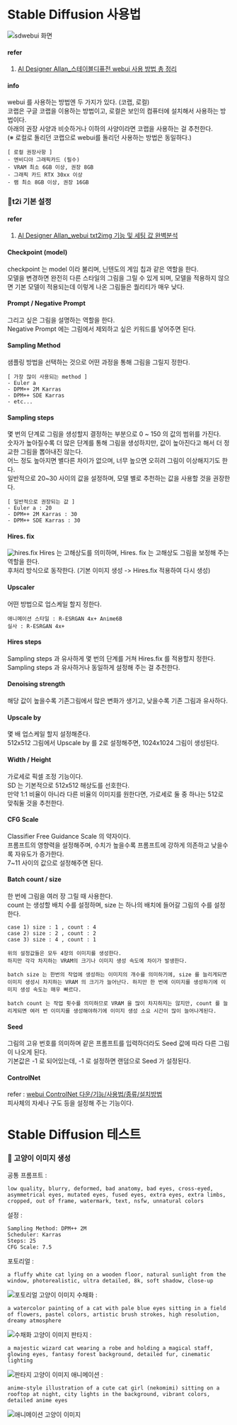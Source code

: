 # Stable Diffusion 사용법

![sdwebui 화면](img/post/250626/sdwebui.png)

#### refer
1. [AI Designer Allan_스테이블디퓨전 webui 사용 방법 총 정리](https://ai-designer-allan.tistory.com/entry/%EC%8A%A4%ED%85%8C%EC%9D%B4%EB%B8%94%EB%94%94%ED%93%A8%EC%A0%84-webui-%EC%82%AC%EC%9A%A9-%EB%B0%A9%EB%B2%95-%EC%B4%9D-%EC%A0%95%EB%A6%AC)

#### info
webui 를 사용하는 방법엔 두 가지가 있다. (코랩, 로컬)</br>
코랩은 구글 코랩을 이용하는 방법이고, 로컬은 보인의 컴퓨터에 설치해서 사용하는 방법이다.</br>
아래의 권장 사양과 비슷하거나 이하의 사양이라면 코랩을 사용하는 걸 추천한다.</br>
(※ 로컬로 돌리던 코랩으로 webui를 돌리던 사용하는 방법은 동일하다.)</br>
```plainText
[ 로컬 권장사항 ]
- 엔비디아 그래픽카드 (필수)
- VRAM 최소 6GB 이상, 권장 8GB
- 그래픽 카드 RTX 30xx 이상
- 램 최소 8GB 이상, 권장 16GB
```

### 📌t2i 기본 설정
#### refer
1. [AI Designer Allan_webui txt2img 기능 및 세팅 값 완벽분석](https://ai-designer-allan.tistory.com/entry/Stable-Diffusion-%EC%8A%A4%ED%85%8C%EC%9D%B4%EB%B8%94-%EB%94%94%ED%93%A8%EC%A0%84-webui-%EA%B8%B0%EB%8A%A5-%EB%B0%8F-%EC%84%B8%ED%8C%85-%EA%B0%92-%EC%95%8C%EC%95%84%EB%B3%B4%EA%B8%B0-txt2img)

#### Checkpoint (model)
checkpoint 는 model 이라 불리며, 닌텐도의 게임 칩과 같은 역할을 한다.</br>
모델을 변경하면 완전히 다른 스타일의 그림을 그릴 수 있게 되며, 모델을 적용하지 않으면 기본 모델이 적용되는데 이렇게 나온 그림들은 퀄리티가 매우 낮다.</br>

#### Prompt / Negative Prompt
그리고 싶은 그림을 설명하는 역할을 한다.</br>
Negative Prompt 에는 그림에서 제외하고 싶은 키워드를 넣어주면 된다.</br>

#### Sampling Method
샘플링 방법을 선택하는 것으로 어떤 과정을 통해 그림을 그릴지 정한다.</br>
```plainText
[ 가장 많이 사용되는 method ]
- Euler a
- DPM++ 2M Karras
- DPM++ SDE Karras
- etc...
```

#### Sampling steps
몇 번의 단계로 그림을 생성할지 결정하는 부분으로 0 ~ 150 의 값의 범위를 가진다.</br>
숫자가 높아질수록 더 많은 단계를 통해 그림을 생성하지만, 값이 높아진다고 해서 더 정교한 그림을 뽑아내진 않는다.</br>
어느 정도 높아지면 별다른 차이가 없으며, 너무 높으면 오히려 그림이 이상해지기도 한다.</br>
일반적으로 20~30 사이의 값을 설정하며, 모델 별로 추천하는 값을 사용할 것을 권장한다.</br>
```plainText
[ 일반적으로 권장되는 값 ]
- Euler a : 20
- DPM++ 2M Karras : 30 
- DPM++ SDE Karras : 30
```

#### Hires. fix
![hires.fix](img/post/250626/hires-fix.png)
Hires 는 고해상도를 의미하며, Hires. fix 는 고해상도 그림을 보정해 주는 역할을 한다.</br>
후처리 방식으로 동작한다. (기본 이미지 생성 -> Hires.fix 적용하여 다시 생성)</br>

#### Upscaler
어떤 방법으로 업스케일 할지 정한다.</br>
```plainText
애니메이션 스타일 : R-ESRGAN 4x+ Anime6B
실사 : R-ESRGAN 4x+
```

#### Hires steps
Sampling steps 과 유사하게 몇 번의 단계를 거쳐 Hires.fix 를 적용할지 정한다.</br>
Sampling steps 과 유사하거나 동일하게 설정해 주는 걸 추천한다.</br>

#### Denoising strength
해당 값이 높을수록 기존그림에서 많은 변화가 생기고, 낮을수록 기존 그림과 유사하다.</br>

#### Upscale by
몇 배 업스케일 할지 설정해준다.</br>
512x512 그림에서 Upscale by 를 2로 설정해주면, 1024x1024 그림이 생성된다.</br>

#### Width / Height
가로세로 픽셀 조정 기능이다.</br>
SD 는 기본적으로 512x512 해상도를 선호한다.</br>
만약 1:1 비율이 아니라 다른 비율의 이미지를 원한다면, 가로세로 둘 중 하나는 512로 맞춰둘 것을 추천한다.</br>

#### CFG Scale
Classifier Free Guidance Scale 의 약자이다.</br>
프롬프트의 영향력을 설정해주며, 수치가 높을수록 프롬프트에 강하게 의존하고 낮을수록 자유도가 증가한다.</br>
7~11 사이의 값으로 설정해주면 된다.</br>

#### Batch count / size
한 번에 그림을 여러 장 그릴 때 사용한다.</br>
count 는 생성할 배치 수를 설정하며, size 는 하나의 배치에 들어갈 그림의 수를 설정한다.</br>
```plainText
case 1) size : 1 , count : 4
case 2) size : 2 , count : 2
case 3) size : 4 , count : 1

위의 설정값들은 모두 4장의 이미지를 생성한다.
하지만 각각 차지하는 VRAM의 크기나 이미지 생성 속도에 차이가 발생한다.

batch size 는 한번의 작업에 생성하는 이미지의 개수를 의미하기에, size 를 늘리게되면 이미지 생성시 차지하는 VRAM 의 크기가 늘어난다. 하지만 한 번에 이미지를 생성하기에 이미지 생성 속도는 매우 빠르다.

batch count 는 작업 횟수를 의미하므로 VRAM 을 많이 차지하지는 않지만, count 를 늘리게되면 여러 번 이미지를 생성해야하기에 이미지 생성 소요 시간이 많이 늘어나게된다.
```

#### Seed
그림의 고유 번호를 의미하며 같은 프롬프트를 입력하더라도 Seed 값에 따라 다른 그림이 나오게 된다.</br>
기본값은 -1 로 되어있는데, -1 로 설정하면 랜덤으로 Seed 가 설정된다.</br>

#### ControlNet
refer : [webui ControlNet 다운/기능/사용법/종류/설치방법](https://ai-designer-allan.tistory.com/entry/webui-ControlNet%EC%BB%A8%ED%8A%B8%EB%A1%A4%EB%84%B7-%EB%8B%A4%EC%9A%B4%EA%B8%B0%EB%8A%A5%EC%82%AC%EC%9A%A9%EB%B0%A9%EB%B2%95%EC%A2%85%EB%A5%98%EC%84%A4%EC%B9%98%EB%B0%A9%EB%B2%95)</br>
피사체의 자세나 구도 등을 설정해 주는 기능이다.</br>

# Stable Diffusion 테스트

### 📌 고양이 이미지 생성

공통 프롬프트 :</br>
```plainText
low quality, blurry, deformed, bad anatomy, bad eyes, cross-eyed, asymmetrical eyes, mutated eyes, fused eyes, extra eyes, extra limbs, cropped, out of frame, watermark, text, nsfw, unnatural colors
```
설정 :</br>
```plainText
Sampling Method: DPM++ 2M
Scheduler: Karras
Steps: 25
CFG Scale: 7.5 
```
포토리얼 :</br>
```plainText
a fluffy white cat lying on a wooden floor, natural sunlight from the window, photorealistic, ultra detailed, 8k, soft shadow, close-up
```
![포토리얼 고양이 이미지](img/post/250626/realCat.png)
수채화 :</br>
```plainText
a watercolor painting of a cat with pale blue eyes sitting in a field of flowers, pastel colors, artistic brush strokes, high resolution, dreamy atmosphere
```
![수채화 고양이 이미지](img/post/250626/waterCat.png)
판타지 :</br>
```plainText
a majestic wizard cat wearing a robe and holding a magical staff, glowing eyes, fantasy forest background, detailed fur, cinematic lighting
```
![판타지 고양이 이미지](img/post/250626/phantasyCat.png)
애니메이션 :</br>
```plainText
anime-style illustration of a cute cat girl (nekomimi) sitting on a rooftop at night, city lights in the background, vibrant colors, detailed anime eyes
```
![애니메이션 고양이 이미지](img/post/250626/animCat.png)